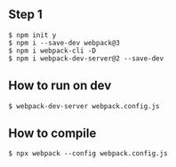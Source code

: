 ## Step 1

    $ npm init y
    $ npm i --save-dev webpack@3
    $ npm i webpack-cli -D
    $ npm i webpack-dev-server@2 --save-dev
    
## How to run on dev

    $ webpack-dev-server webpack.config.js
    
## How to compile

    $ npx webpack --config webpack.config.js
 